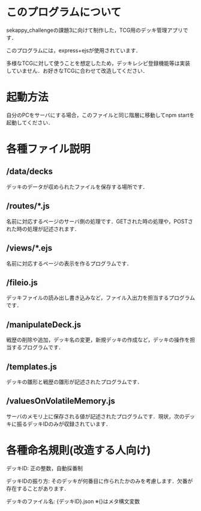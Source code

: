 # このプログラムについて
sekappy_challengeの課題3に向けて制作した，TCG用のデッキ管理アプリです．

このプログラムには，express+ejsが使用されています．

多様なTCGに対して使うことを想定したため，デッキレシピ登録機能等は実装していません．お好きなTCGに合わせて改造してください．

# 起動方法
自分のPCをサーバにする場合，このファイルと同じ階層に移動してnpm startを起動してください．

# 各種ファイル説明
## /data/decks
デッキのデータが収められたファイルを保存する場所です．
## /routes/*.js
名前に対応するページのサーバ側の処理です．GETされた時の処理や，POSTされた時の処理が記述されます．

## /views/*.ejs
名前に対応するページの表示を作るプログラムです．

##  /fileio.js
デッキファイルの読み出し書き込みなど，ファイル入出力を担当するプログラムです．

## /manipulateDeck.js
戦歴の削除や追加，デッキ名の変更，新規デッキの作成など，デッキの操作を担当するプログラムです．

## /templates.js
デッキの雛形と戦歴の雛形が記述されたプログラムです．

## /valuesOnVolatileMemory.js
サーバのメモリ上に保存される値が記述されたプログラムです．現状，次のデッキに振るデッキIDのみが収録されています．

# 各種命名規則(改造する人向け)
デッキID: 正の整数，自動採番制

デッキIDの振り方: そのデッキが何番目に作られたかのみを考慮します．欠番が存在することがあります．

デッキのファイル名: {デッキID}.json ※{}はメタ構文変数

